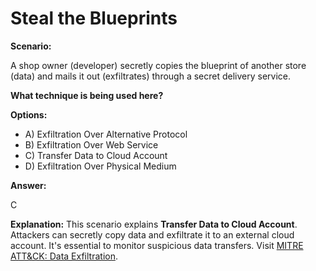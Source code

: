 # Steal the Blueprints

**Scenario:**

A shop owner (developer) secretly copies the blueprint of another store (data) and mails it out (exfiltrates) through a secret delivery service.

**What technique is being used here?**

**Options:**

- A) Exfiltration Over Alternative Protocol
- B) Exfiltration Over Web Service
- C) Transfer Data to Cloud Account
- D) Exfiltration Over Physical Medium

**Answer:**

C

**Explanation:**
This scenario explains **Transfer Data to Cloud Account**. Attackers can secretly copy data and exfiltrate it to an external cloud account. It's essential to monitor suspicious data transfers. Visit [MITRE ATT&CK: Data Exfiltration](https://attack.mitre.org/techniques/T1537/).
